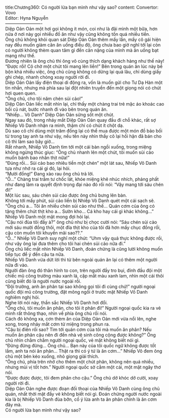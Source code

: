 title:Chương360: Có người lừa bạn mình như vậy sao?
content:
Convertor: Vovo<br>Editor: Hyna Nguyễn<br>————————-<br>Diệp Oản Oản một hơi gọi không ít món, coi như là đãi mình một bữa, hơn nửa ở nơi này gọi nhiều đồ ăn như vậy cũng không tốn quá nhiều tiền.<br>Ông chủ không khỏi quan sát Diệp Oản Oản thêm mấy lần, mấy cô gái hiện nay đều muốn giảm cân ăn uống điều độ, ông chưa bao giờ nghĩ tới lại còn có người không thèm quan tâm gì đến cân nặng của mình mà ăn uống bạt mạng như thế.<br>Đương nhiên là ông chủ thì ông vô cùng thích dạng khách hàng như thế này!<br>“Được rồi! Cô chờ một chút tôi mang lên liền!” Bên trong quán ăn lúc này bề bộn khá nhiều việc, ông chủ cũng không có dừng lại quá lâu, chỉ dùng giấy ghi chép, nhanh chóng xoay người rời đi.<br>Diệp Oản Oản lấy điện thoại di động ra, vốn là muốn gửi cho Tư Dạ Hàn một tin nhắn, nhưng mà phía sau lại đột nhiên truyền đến một giọng nói có chút hơi quen quen.<br>“Ông chủ, cho tôi năm chén sủi cảo!”<br>Diệp Oản Oản liếc mắt nhìn lại, chỉ thấy một chàng trai trẻ mặc áo khoác cao bồi cũ nát, bước nhanh đi vào bên trong quán ăn.<br>“Nhiếp… Vô Danh” Diệp Oản Oản sửng sốt một chút.<br>Ngay sau đó, trong nháy mắt Diệp Oản Oản quay đầu đi chỗ khác, rất sợ Nhiếp Vô Danh nhận ra mình, thậm chí có chút ít chột dạ.<br>Dù sao cô chỉ dùng một trăm đồng lại có thể mua được một món đồ bảo bối từ trong tay anh ta như vậy, nếu tên này nhìn thấy cô lại hối hận đã bán cho cô thì làm sao bây giờ…<br>Rất nhanh, Nhiếp Vô Danh tìm tới một cái bàn ngồi xuống, trong miệng không ngừng thúc giục: “Ông chủ nhanh lên một chút, tôi muốn sủi cảo muốn bánh bao nhân thịt nữa!”<br>“Đúng rồi… Sủi cảo bao nhiêu tiền một chén” một lát sau, Nhiếp Vô Danh tựa như nhớ ra cái gì đó, lại hỏi.<br>“Mười đồng!” Đang xào rau ông chủ trả lời.<br>“Ồ…” Chàng trai trầm tư chốc lát, khóe miệng khẽ nhúc nhích, phảng phất như đang làm ra quyết định trọng đại nào đó rồi nói: “Vậy mang tới sáu chén đi!”<br>Một lúc sau, sáu chén sủi cảo được ông chủ bưng lên bàn.<br>Không tới mấy phút, sủi cảo liền bị Nhiếp Vô Danh quét một cái sạch sẽ.<br>“Ông chủ a… Tôi ăn nhiều chén sủi cảo như thế… Quán cơm của ông có tặng thêm chút thịt kho a… Sườn kho… Cá kho hay cái gì khác không…” Nhiếp Vô Danh một mặt mong đợi hỏi lại.<br>“Cậu nói đùa tôi đấy à?” ông chủ như bị chọc cười nói: “Sáu chén sủi cảo mới sáu mười đồng thôi, một đĩa thịt kho của tôi đã hơn mấy chục đồng rồi, cậu còn muốn tôi khuyến mãi sao??.”<br>“Ồ…” Nhiếp Vô Danh suy nghĩ một chút: “Uhm vậy quả thực không được rồi, như vậy ông lại đưa thêm cho tôi hai chén sủi cảo nữa đi.”<br>Ông chủ liếc mắt nhìn Nhiếp Vô Danh, đoán chừng là cũng lười không muốn tiếp tục để ý đến cậu ta nữa.<br>Nhiếp Vô Danh vừa dứt lời thì từ bên ngoài quán ăn lại có thêm một người nữa đi vào.<br>Người đàn ông đó thân hình to con, trên người đầy tro bụi, đỉnh đầu đội một chiếc mũ công trường màu xanh lá, cặp mắt màu xanh lam, nhìn một cái thôi cũng biết đó là người nước ngoài rồi.<br>“Đội trưởng, anh ăn phân tại sao không gọi tôi đi cùng chứ!” người ngoại quốc đội mũ công trường, đặt mông ngồi ở trước mặt Nhiếp Vô Danh nghiêm nghị hỏi.<br>Nghe lời nói này, thần sắc Nhiếp Vô Danh hơi đổi.<br>“Ông chủ, tôi muốn ăn phân, cho tôi ít phân đi!” Người ngoại quốc kia ra vẻ mình rất thông thạo, nhìn về phía ông chủ rồi nói.<br>Cách đó không xa, cơn thèm ăn của Diệp Oản Oản mới vừa nổi lên, nghe xong, trong nháy mắt cơm từ miệng trong phun ra.<br>“Cậu bị điên rồi sao? Tìm tới quán cơm của tôi mà muốn ăn phân? Nếu muốn ăn phân cậu nên đi đến nhà vệ sinh công cộng được không?” Ông chủ nhìn chằm chằm người ngoại quốc, vẻ mặt không biết nói gì.<br>“Đừng đừng đừng… Ông chủ… Bạn này của tôi quốc ngữ không được tốt lắm, anh ta nói ăn phân… Thật ra thì có ý tứ là ăn cơm…” Nhiếp Vô đem ông chủ một bên kéo xuống, nhỏ giọng giải thích.<br>“Ông chủ, phía trên nhớ cho thêm một chút phân, không nên quá nhiều, nhưng mùi vị tốt hơn.” Người ngoại quốc sờ cằm một cái, một mặt ngây thơ nói.<br>“Được được được, tôi đem phân cho cậu.” Ông chủ dở khóc dở cười, xoay người rời đi.<br>Diệp Oản Oản nghe được đoạn đối thoại của Nhiếp Vô Danh cùng ông chủ quán, nhất thời mặt đầy vẻ không biết nói gì. Đoán chừng người nước ngoài kia là bị Nhiếp Vô Danh đùa bỡn, cố ý lừa anh ta ăn phân chính là ăn cơm đây mà.<br>Có người lừa bạn mình như vậy sao?